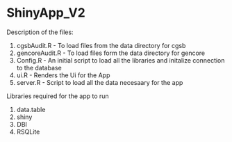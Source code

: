 # ShinyApp_V2

Description of the files:
1) cgsbAudit.R - To load files from the data directory for  cgsb
2) gencoreAudit.R - To load files form the data directory for gencore
3) Config.R - An initial script to load all the libraries and initalize connection to the database
4) ui.R - Renders the Ui for the App
5) server.R - Script to load all the data necesaary for the app

Libraries required for the app to run
1) data.table
2) shiny
3) DBI
4) RSQLite
